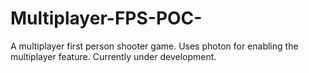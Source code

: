 # Multiplayer-FPS-POC-
A multiplayer first person shooter game. Uses photon for enabling the multiplayer feature. Currently under development.
